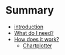 # Summary

* [introduction](README.md)
* [What do I need?](what_do_I_need.md)
* [How does it work?](how_does_it_work.md)
   * [Chartplotter](chartplotter.md)

